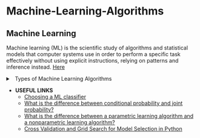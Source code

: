 # Machine-Learning-Algorithms

## Machine Learning

Machine learning (ML) is the scientific study of algorithms and statistical models that computer systems use in order to perform a specific task effectively without using explicit instructions, relying on patterns and inference instead. [Here](https://en.wikipedia.org/wiki/Machine_learning)
 
 <details> 
 <summary> 
 <a class="btnfire small stroke"><em class="fas fa-chevron-circle-down"></em>&nbsp;&nbsp;Types of Machine Learning Algorithms</a> 
 </summary>
  
  - [**Supervised learning**](https://github.com/arpitj07/Machine-Learning-Journey/blob/master/README.md#supervised-learning)
    - [Nearest Neighbor]()
    - [Naive Bayes](https://github.com/arpitj07/Machine-Learning-Journey/tree/master/SUPERVISED%20LEARNING/Naive%20Bayes)
    - [Decision Trees]()
    - Linear Regression
    - [Support Vector Machines]()
    - Neural Networks
    
    
  - [**Unsupervised Learning**](https://github.com/arpitj07/Machine-Learning-Journey/blob/master/README.md#unsupervised-learning)
    - Clustering
     - hierarchical clustering
     - k-means
     - mixture models
     - DBSCAN
     - OPTICS algorithm
    - Anomaly detection
     - Local Outlier Factor
    - Neural Networks
     - Autoencoders
     - Deep Belief Nets
     - Hebbian Learning
     - Generative Adversarial Networks
     - Self-organizing map
   Approaches for learning latent variable models such as
     - Expectation–maximization algorithm (EM)
     - Method of moments
    - Blind signal separation techniques
      - Principal component analysis
      - Independent component analysis
      - Non-negative matrix factorization
      - Singular value decomposition
      
      
  - [**Semi-supervised Learning**](https://github.com/arpitj07/Machine-Learning-Journey/blob/master/README.md#semi-supervised-learning)
  - [**Reinforcement Learning**](https://github.com/arpitj07/Machine-Learning-Journey/blob/master/README.md#reinforcement-learning)
    - Q-Learning
    - Temporal Difference (TD)
    - Deep Adversarial Networks
 </details>


- **USEFUL LINKS**
  - [Choosing a ML classifier](http://blog.echen.me/2011/04/27/choosing-a-machine-learning-classifier/)
  - [What is the difference between conditional probability and joint probability?
](https://qr.ae/TWh5Cd)
  - [What is the difference between a parametric learning algorithm and a nonparametric learning algorithm?](https://sebastianraschka.com/faq/docs/parametric_vs_nonparametric.html)
  - [Cross Validation and Grid Search for Model Selection in Python](https://stackabuse.com/cross-validation-and-grid-search-for-model-selection-in-python/)
